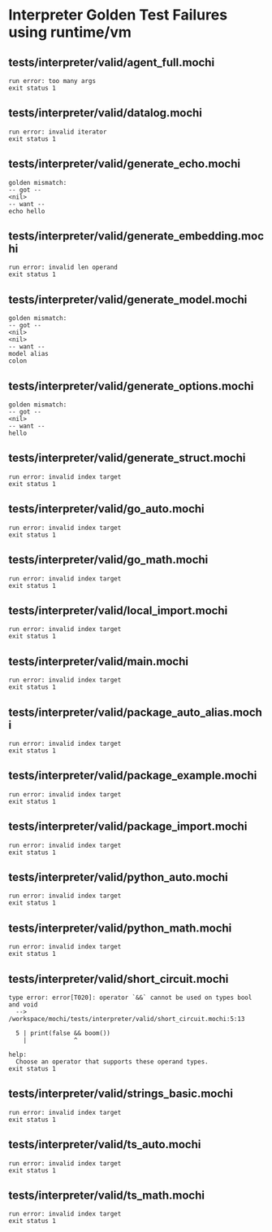 # Interpreter Golden Test Failures using runtime/vm

## tests/interpreter/valid/agent_full.mochi

```
run error: too many args
exit status 1
```

## tests/interpreter/valid/datalog.mochi

```
run error: invalid iterator
exit status 1
```

## tests/interpreter/valid/generate_echo.mochi

```
golden mismatch:
-- got --
<nil>
-- want --
echo hello
```

## tests/interpreter/valid/generate_embedding.mochi

```
run error: invalid len operand
exit status 1
```

## tests/interpreter/valid/generate_model.mochi

```
golden mismatch:
-- got --
<nil>
<nil>
-- want --
model alias
colon
```

## tests/interpreter/valid/generate_options.mochi

```
golden mismatch:
-- got --
<nil>
-- want --
hello
```

## tests/interpreter/valid/generate_struct.mochi

```
run error: invalid index target
exit status 1
```

## tests/interpreter/valid/go_auto.mochi

```
run error: invalid index target
exit status 1
```

## tests/interpreter/valid/go_math.mochi

```
run error: invalid index target
exit status 1
```

## tests/interpreter/valid/local_import.mochi

```
run error: invalid index target
exit status 1
```

## tests/interpreter/valid/main.mochi

```
run error: invalid index target
exit status 1
```

## tests/interpreter/valid/package_auto_alias.mochi

```
run error: invalid index target
exit status 1
```

## tests/interpreter/valid/package_example.mochi

```
run error: invalid index target
exit status 1
```

## tests/interpreter/valid/package_import.mochi

```
run error: invalid index target
exit status 1
```

## tests/interpreter/valid/python_auto.mochi

```
run error: invalid index target
exit status 1
```

## tests/interpreter/valid/python_math.mochi

```
run error: invalid index target
exit status 1
```

## tests/interpreter/valid/short_circuit.mochi

```
type error: error[T020]: operator `&&` cannot be used on types bool and void
  --> /workspace/mochi/tests/interpreter/valid/short_circuit.mochi:5:13

  5 | print(false && boom())
    |             ^

help:
  Choose an operator that supports these operand types.
exit status 1
```

## tests/interpreter/valid/strings_basic.mochi

```
run error: invalid index target
exit status 1
```

## tests/interpreter/valid/ts_auto.mochi

```
run error: invalid index target
exit status 1
```

## tests/interpreter/valid/ts_math.mochi

```
run error: invalid index target
exit status 1
```

